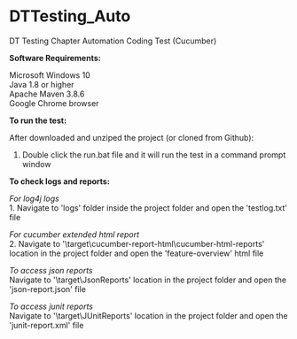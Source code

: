 # DTTesting_Auto
DT Testing Chapter Automation Coding Test (Cucumber)

**Software Requirements:**

Microsoft Windows 10<br />
Java 1.8 or higher<br />
Apache Maven 3.8.6<br />
Google Chrome browser


**To run the test:**

After downloaded and unziped the project (or cloned from Github):

1. Double click the run.bat file and it will run the test in a command prompt window


**To check logs and reports:**

*For log4j logs*<br />1. Navigate to 'logs' folder inside the project folder and open the 'testlog.txt' file

*For cucumber extended html report*<br />
2. Navigate to '\target\cucumber-report-html\cucumber-html-reports' location in the project folder and open the 'feature-overview' html file

*To access json reports*<br />
Navigate to '\target\JsonReports' location in the project folder and open the 'json-report.json' file

*To access junit reports*<br />
Navigate to '\target\JUnitReports' location in the project folder and open the 'junit-report.xml' file
